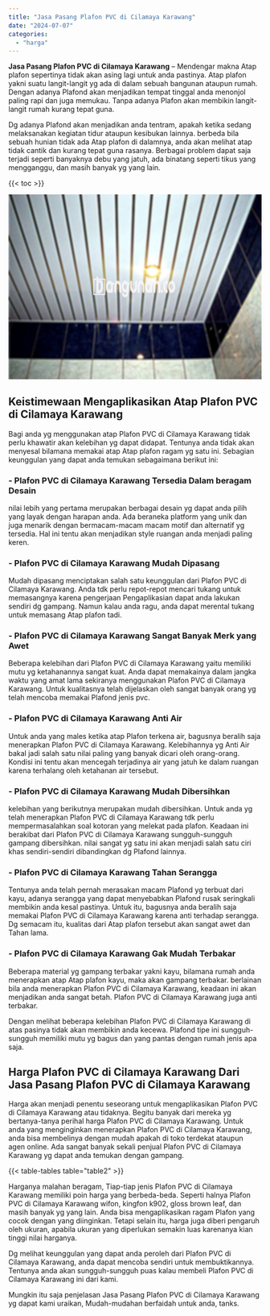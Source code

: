 ```yaml
---
title: "Jasa Pasang Plafon PVC di Cilamaya Karawang"
date: "2024-07-07"
categories: 
  - "harga"
---
```


**Jasa Pasang Plafon PVC di Cilamaya Karawang** – Mendengar makna Atap plafon sepertinya tidak akan asing lagi untuk anda pastinya. Atap plafon yakni suatu langit-langit yg ada di dalam sebuah bangunan ataupun rumah. Dengan adanya Plafond akan menjadikan tempat tinggal anda menonjol paling rapi dan juga memukau. Tanpa adanya Plafon akan membikin langit-langit rumah kurang tepat guna.

Dg adanya Plafond akan menjadikan anda tentram, apakah ketika sedang melaksanakan kegiatan tidur ataupun kesibukan lainnya. berbeda bila sebuah hunian tidak ada Atap plafon di dalamnya, anda akan melihat atap tidak cantik dan kurang tepat guna rasanya. Berbagai problem dapat saja terjadi seperti banyaknya debu yang jatuh, ada binatang seperti tikus yang mengganggu, dan masih banyak yg yang lain.

{{< toc >}}

![Jasa Pasang Plafon PVC di Cilamaya Karawang](/images/flafond-pvc-murah24.png)

## Keistimewaan Mengaplikasikan Atap Plafon PVC di Cilamaya Karawang

Bagi anda yg menggunakan atap Plafon PVC di Cilamaya Karawang tidak perlu khawatir akan kelebihan yg dapat didapat. Tentunya anda tidak akan menyesal bilamana memakai atap Atap plafon ragam yg satu ini. Sebagian keunggulan yang dapat anda temukan sebagaimana berikut ini:

### \- Plafon PVC di Cilamaya Karawang Tersedia Dalam beragam Desain

nilai lebih yang pertama merupakan berbagai desain yg dapat anda pilih yang layak dengan harapan anda. Ada beraneka platform yang unik dan juga menarik dengan bermacam-macam macam motif dan alternatif yg tersedia. Hal ini tentu akan menjadikan style ruangan anda menjadi paling keren.

### \- Plafon PVC di Cilamaya Karawang Mudah Dipasang

Mudah dipasang menciptakan salah satu keunggulan dari Plafon PVC di Cilamaya Karawang. Anda tdk perlu repot-repot mencari tukang untuk memasangnya karena pengerjaan Pengaplikasian dapat anda lakukan sendiri dg gampang. Namun kalau anda ragu, anda dapat merental tukang untuk memasang Atap plafon tadi.

### \- Plafon PVC di Cilamaya Karawang Sangat Banyak Merk yang Awet

Beberapa kelebihan dari Plafon PVC di Cilamaya Karawang yaitu memiliki mutu yg ketahanannya sangat kuat. Anda dapat memakainya dalam jangka waktu yang amat lama sekiranya menggunakan Plafon PVC di Cilamaya Karawang. Untuk kualitasnya telah dijelaskan oleh sangat banyak orang yg telah mencoba memakai Plafond jenis pvc.

### \- Plafon PVC di Cilamaya Karawang Anti Air

Untuk anda yang males ketika atap Plafon terkena air, bagusnya beralih saja menerapkan Plafon PVC di Cilamaya Karawang. Kelebihannya yg Anti Air bakal jadi salah satu nilai paling yang banyak dicari oleh orang-orang. Kondisi ini tentu akan mencegah terjadinya air yang jatuh ke dalam ruangan karena terhalang oleh ketahanan air tersebut.

### \- Plafon PVC di Cilamaya Karawang Mudah Dibersihkan

kelebihan yang berikutnya merupakan mudah dibersihkan. Untuk anda yg telah menerapkan Plafon PVC di Cilamaya Karawang tdk perlu mempermasalahkan soal kotoran yang melekat pada plafon. Keadaan ini berakibat dari Plafon PVC di Cilamaya Karawang sungguh-sungguh gampang dibersihkan. nilai sangat yg satu ini akan menjadi salah satu ciri khas sendiri-sendiri dibandingkan dg Plafond lainnya.

### \- Plafon PVC di Cilamaya Karawang Tahan Serangga

Tentunya anda telah pernah merasakan macam Plafond yg terbuat dari kayu, adanya serangga yang dapat menyebabkan Plafond rusak seringkali membikin anda kesal pastinya. Untuk itu, bagusnya anda beralih saja memakai Plafon PVC di Cilamaya Karawang karena anti terhadap serangga. Dg semacam itu, kualitas dari Atap plafon tersebut akan sangat awet dan Tahan lama.

### \- Plafon PVC di Cilamaya Karawang Gak Mudah Terbakar

Beberapa material yg gampang terbakar yakni kayu, bilamana rumah anda menerapkan atap Atap plafon kayu, maka akan gampang terbakar. berlainan bila anda menerapkan Plafon PVC di Cilamaya Karawang, keadaan ini akan menjadikan anda sangat betah. Plafon PVC di Cilamaya Karawang juga anti terbakar.

Dengan melihat beberapa kelebihan Plafon PVC di Cilamaya Karawang di atas pasinya tidak akan membikin anda kecewa. Plafond tipe ini sungguh-sungguh memiliki mutu yg bagus dan yang pantas dengan rumah jenis apa saja.

## Harga Plafon PVC di Cilamaya Karawang Dari Jasa Pasang Plafon PVC di Cilamaya Karawang

Harga akan menjadi penentu seseorang untuk mengaplikasikan Plafon PVC di Cilamaya Karawang atau tidaknya. Begitu banyak dari mereka yg bertanya-tanya perihal harga Plafon PVC di Cilamaya Karawang. Untuk anda yang menginginkan menerapkan Plafon PVC di Cilamaya Karawang, anda bisa membelinya dengan mudah apakah di toko terdekat ataupun agen online. Ada sangat banyak sekali penjual Plafon PVC di Cilamaya Karawang yg dapat anda temukan dengan gampang.

{{< table-tables table="table2" >}}

Harganya malahan beragam, Tiap-tiap jenis Plafon PVC di Cilamaya Karawang memiliki poin harga yang berbeda-beda. Seperti halnya Plafon PVC di Cilamaya Karawang wifon, kingfon k902, gloss brown leaf, dan masih banyak yg yang lain. Anda bisa mengaplikasikan ragam Plafon yang cocok dengan yang diinginkan. Tetapi selain itu, harga juga diberi pengaruh oleh ukuran, apabila ukuran yang diperlukan semakin luas karenanya kian tinggi nilai harganya.

Dg melihat keunggulan yang dapat anda peroleh dari Plafon PVC di Cilamaya Karawang, anda dapat mencoba sendiri untuk membuktikannya. Tentunya anda akan sungguh-sungguh puas kalau membeli Plafon PVC di Cilamaya Karawang ini dari kami.

Mungkin itu saja penjelasan Jasa Pasang Plafon PVC di Cilamaya Karawang yg dapat kami uraikan, Mudah-mudahan berfaidah untuk anda, tanks.
